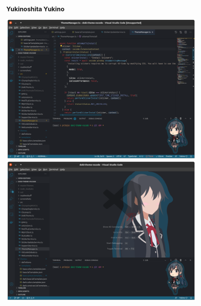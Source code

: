 ### Yukinoshita Yukino
![yukino_dark code](../screenshots/oreGairu/yukino_dark_code.png)
![yukino_dark wallpaper](../screenshots/oreGairu/yukino_dark_wallpaper.png)
